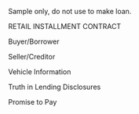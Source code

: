 Sample only, do not use to make loan.

RETAIL INSTALLMENT CONTRACT

Buyer/Borrower

Seller/Creditor

Vehicle Information

Truth in Lending Disclosures

Promise to Pay